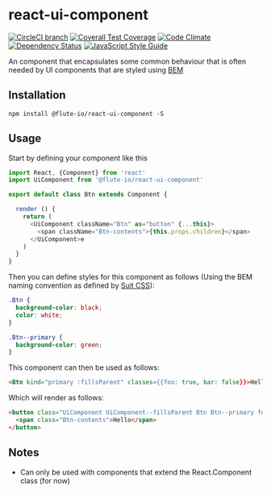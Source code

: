 # react-ui-component

[![CircleCI branch](https://img.shields.io/circleci/project/github/flute-io/react-ui-component/master.svg)](https://circleci.com/gh/flute-io/react-ui-component)
[![Coverall Test Coverage](https://img.shields.io/coveralls/flute-io/react-ui-component/master.svg)](https://coveralls.io/github/flute-io/react-ui-component)
[![Code Climate](https://codeclimate.com/github/flute-io/react-ui-component/badges/gpa.svg)](https://codeclimate.com/github/flute-io/react-ui-component)
[![Dependency Status](https://www.versioneye.com/user/projects/581a0a0289f0a91d55eb925f/badge.svg)](https://www.versioneye.com/user/projects/581a0a0289f0a91d55eb925f)
[![JavaScript Style Guide](https://img.shields.io/badge/code%20style-standard-brightgreen.svg)](http://standardjs.com/)

An <UiComponent /> component that encapsulates some common behaviour that is often needed by UI components that are styled using [BEM](http://getbem.com/)

## Installation
```
npm install @flute-io/react-ui-component -S
```

## Usage

Start by defining your component like this

```js
import React, {Component} from 'react'
import UiComponent from '@flute-io/react-ui-component'

export default class Btn extends Component {

  render () {
    return (
      <UiComponent className="Btn" as="button" {...this}>
        <span className="Btn-contents">{this.props.children}</span>
      </UiComponent>e
    )
  }
}
```

Then you can define styles for this component as follows (Using the BEM naming convention as defined by [Suit CSS](https://suitcss.github.io/)):

```css
.Btn {
  background-color: black;
  color: white;
}

.Btn--primary {
  background-color: green;
}

```

This component can then be used as follows:

```html
<Btn kind="primary :fillsParent" classes={{foo: true, bar: false}}>Hello</Btn>
```

Which will render as follows: 

```html
<button class="UiComponent UiComponent--fillsParent Btn Btn--primary foo">
  <span class="Btn-contents">Hello</span>
</button>
```

## Notes
* Can only be used with components that extend the React.Component class (for now)



